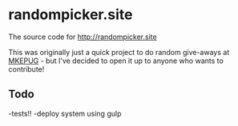 # randompicker.site
The source code for http://randompicker.site

This was originally just a quick project to do random give-aways at [MKEPUG](http://mkepug.org) - but I've decided to open it up to anyone who wants to contribute!

## Todo
-tests!!
-deploy system using gulp